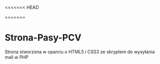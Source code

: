 <<<<<<< HEAD

=======
# Strona-Pasy-PCV
Strona stworzona w oparciu o HTML5 i CSS3 ze skryptem do wysyłania mali w PHP
>>>>>>> 
